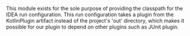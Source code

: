 This module exists for the sole purpose of providing the classpath for the IDEA run configuration.
This run configuration takes a plugin from the KotlinPlugin artifact instead of the project's 'out' directory, which makes it possible for our plugin to depend on other plugins such as JUnit plugin.